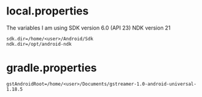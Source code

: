 # local.properties
The variables I am using
SDK version 6.0 (API 23)
NDK version 21
```
sdk.dir=/home/<user>/Android/Sdk
ndk.dir=/opt/android-ndk
```

# gradle.properties
```
gstAndroidRoot=/home/<user>/Documents/gstreamer-1.0-android-universal-1.18.5
```